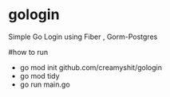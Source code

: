 # gologin
Simple Go Login using Fiber , Gorm-Postgres

#how to run 
- go mod init github.com/creamyshit/gologin
- go mod tidy
- go run main.go
